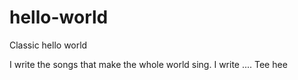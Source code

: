# hello-world
Classic hello world

I write the songs that make the whole world sing. I write ....
Tee hee
